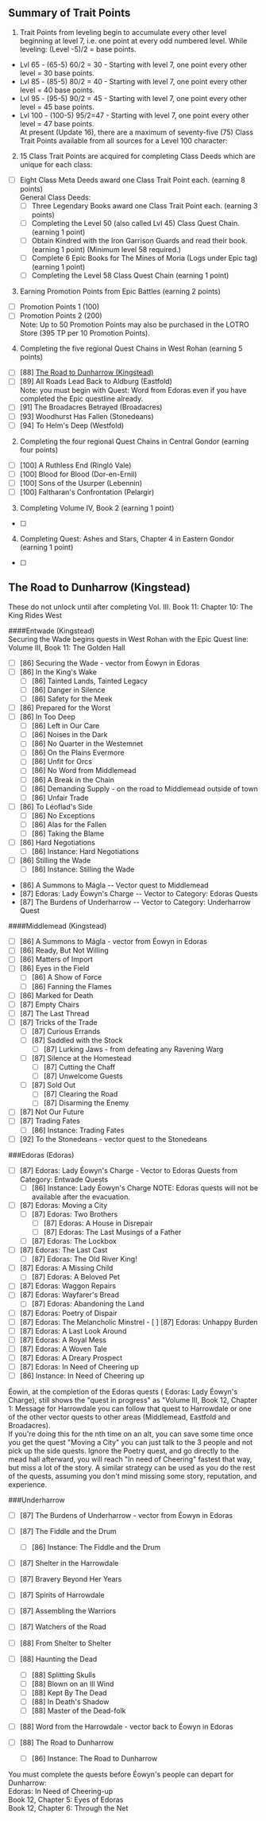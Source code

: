 ## Summary of Trait Points  
1.	Trait Points from leveling begin to accumulate every other level beginning at level 7, i.e. one point at every odd numbered level.
While leveling: (Level -5)/2 = base points. 
  * Lvl 65 - (65-5) 60/2 = 30 - Starting with level 7, one point every other level = 30 base points.  
  * Lvl 85 - (85-5) 80/2 = 40 - Starting with level 7, one point every other level = 40 base points.  
  * Lvl 95 - (95-5) 90/2 = 45 - Starting with level 7, one point every other level = 45 base points.  
  * Lvl 100 - (100-5) 95/2=47 - Starting with level 7, one point every other level = 47 base points.  
At present (Update 16), there are a maximum of seventy-five (75) Class Trait Points available from all sources for a Level 100 character:
2.	15 Class Trait Points are acquired for completing Class Deeds which are unique for each class:  
  - [ ]	Eight Class Meta Deeds award one Class Trait Point each. (earning 8 points)  
  General Class Deeds:  
    - [ ]	Three Legendary Books award one Class Trait Point each. (earning 3 points)  
    - [ ]	Completing the Level 50 (also called Lvl 45) Class Quest Chain. (earning 1 point)  
    - [ ]	Obtain Kindred with the Iron Garrison Guards and read their book. (earning 1 point) (Minimum level 58 required.)  
    - [ ]	Complete 6 Epic Books for The Mines of Moria (Logs under Epic tag) (earning 1 point)  
    - [ ]	Completing the Level 58 Class Quest Chain (earning 1 point)  
3.	Earning Promotion Points from Epic Battles (earning 2 points)  
  - [ ]	Promotion Points 1 (100)  
  - [ ]	Promotion Points 2 (200)  
  Note: Up to 50 Promotion Points may also be purchased in the LOTRO Store (395 TP per 10 Promotion Points).  
4.	Completing the five regional Quest Chains in West Rohan (earning 5 points)  
  - [ ]	[88] [The Road to Dunharrow (Kingstead)](#dunharrow) 
  - [ ]	[89] All Roads Lead Back to Aldburg (Eastfold)  
  Note: you must begin with Quest: Word from Edoras even if you have completed the Epic questline already.  
  - [ ]	[91] The Broadacres Betrayed (Broadacres)  
  - [ ]	[93] Woodhurst Has Fallen (Stonedeans)  
  - [ ]	[94] To Helm's Deep (Westfold)  
2.	Completing the four regional Quest Chains in Central Gondor (earning four points)  
  - [ ]	[100] A Ruthless End (Ringló Vale)  
  - [ ]	[100] Blood for Blood (Dor-en-Ernil)  
  - [ ]	[100] Sons of the Usurper (Lebennin)  
  - [ ]	[100] Faltharan's Confrontation (Pelargir)  
3.	Completing Volume IV, Book 2 (earning 1 point)  
  - [ ]	
4.	Completing Quest: Ashes and Stars, Chapter 4 in Eastern Gondor (earning 1 point) 
  - [ ]	

<h2 id="dunharrow">The Road to Dunharrow (Kingstead)</h2>

These do not unlock until after completing Vol. III. Book 11: Chapter 10: The King Rides West

####Entwade (Kingstead)  
Securing the Wade begins quests in West Rohan with the Epic Quest line: Volume III, Book 11: The Golden Hall
  - [ ]	[86] Securing the Wade - vector from Éowyn in Edoras
  - [ ]	[86] In the King's Wake
    - [ ]	[86] Tainted Lands, Tainted Legacy
    - [ ]	[86] Danger in Silence
    - [ ]	[86] Safety for the Meek
  - [ ]	[86] Prepared for the Worst
  - [ ]	[86] In Too Deep
    - [ ]	[86] Left in Our Care
    - [ ]	[86] Noises in the Dark
    - [ ]	[86] No Quarter in the Westemnet
      - [ ]	[86] On the Plains Evermore
    - [ ]	[86] Unfit for Orcs
    - [ ]	[86] No Word from Middlemead
      - [ ]	[86] A Break in the Chain
      - [ ]	[86] Demanding Supply - on the road to Middlemead outside of town
    - [ ]	[86] Unfair Trade
  - [ ]	[86] To Léoflad's Side
    - [ ]	[86] No Exceptions
    - [ ]	[86] Alas for the Fallen
    - [ ]	[86] Taking the Blame
  - [ ]	[86] Hard Negotiations
    - [ ]	[86] Instance: Hard Negotiations
  - [ ]	[86] Stilling the Wade
    - [ ]	[86] Instance: Stilling the Wade  
  * [86] A Summons to Mágla -- Vector quest to Middlemead 
  * [87] Edoras: Lady Éowyn's Charge -- Vector to Category: Edoras Quests 
  * [87] The Burdens of Underharrow -- Vector to Category: Underharrow Quest  
    

####Middlemead (Kingstead)
  - [ ] [86] A Summons to Mágla - vector from Éowyn in Edoras
  - [ ] [86] Ready, But Not Willing
  - [ ] [86] Matters of Import
  - [ ] [86] Eyes in the Field
    - [ ] [86] A Show of Force
    - [ ] [86] Fanning the Flames
  - [ ] [86] Marked for Death
  - [ ] [87] Empty Chairs 
  - [ ] [87] The Last Thread
  - [ ] [87] Tricks of the Trade
    - [ ] [87] Curious Errands
    - [ ] [87] Saddled with the Stock
      - [ ] [87] Lurking Jaws - from defeating any Ravening Warg
    - [ ] [87] Silence at the Homestead
      - [ ] [87] Cutting the Chaff
      - [ ] [87] Unwelcome Guests
    - [ ] [87] Sold Out
      - [ ] [87] Clearing the Road
      - [ ] [87] Disarming the Enemy
  - [ ] [87] Not Our Future
  - [ ] [87] Trading Fates
    - [ ] [86] Instance: Trading Fates
  - [ ] [92] To the Stonedeans - vector quest to the Stonedeans

###Edoras (Edoras)
  - [ ] [87] Edoras: Lady Éowyn's Charge - Vector to Edoras Quests from Category: Entwade Quests
    - [ ] [86] Instance: Lady Éowyn's Charge
    NOTE: Edoras quests will not be available after the evacuation.
  - [ ] [87] Edoras: Moving a City
    - [ ] [87] Edoras: Two Brothers
      - [ ] [87] Edoras: A House in Disrepair
      - [ ] [87] Edoras: The Last Musings of a Father
     - [ ] [87] Edoras: The Lockbox
   - [ ] [87] Edoras: The Last Cast
     - [ ] [87] Edoras: The Old River King!
  - [ ] [87] Edoras: A Missing Child
    - [ ] [87] Edoras: A Beloved Pet
   - [ ] [87] Edoras: Waggon Repairs
  - [ ] [87] Edoras: Wayfarer's Bread
    - [ ] [87] Edoras: Abandoning the Land
  - [ ] [87] Edoras: Poetry of Dispair
   - [ ] [87] Edoras: The Melancholic Minstrel
    - [ ] [87] Edoras: Unhappy Burden
   - [ ] [87] Edoras: A Last Look Around 
  - [ ] [87] Edoras: A Royal Mess
  - [ ] [87] Edoras: A Woven Tale
  - [ ] [87] Edoras: A Dreary Prospect
  - [ ] [87] Edoras: In Need of Cheering up
   - [ ] [86] Instance: In Need of Cheering up
  
  Éowin, at the completion of the Edoras quests ( Edoras: Lady Éowyn's Charge), still shows the "quest in progress" as "Volume III, Book 12, Chapter 1: Message for Harrowdale you can follow that quest to Harrowdale or one of the other vector quests to other areas (Middlemead, Eastfold and Broadacres).  
  If you're doing this for the nth time on an alt, you can save some time once you get the quest "Moving a City" you can just talk to the 3 people and not pick up the side quests. Ignore the Poetry quest, and go directly to the mead hall afterward, you will reach "In need of Cheering" fastest that way, but miss a lot of the story. A similar strategy can be used as you do the rest of the quests, assuming you don't mind missing some story, reputation, and experience.  

###Underharrow
  - [ ] [87] The Burdens of Underharrow - vector from Éowyn in Edoras
  - [ ] [87] The Fiddle and the Drum
    - [ ] [86] Instance: The Fiddle and the Drum
  - [ ] [87] Shelter in the Harrowdale
  - [ ] [87] Bravery Beyond Her Years
  - [ ] [87] Spirits of Harrowdale
  - [ ] [87] Assembling the Warriors
  - [ ] [87] Watchers of the Road
  - [ ] [88] From Shelter to Shelter
  - [ ] [88] Haunting the Dead
    - [ ] [88] Splitting Skulls
    - [ ] [88] Blown on an Ill Wind
    - [ ] [88] Kept By The Dead
    - [ ] [88] In Death's Shadow
    - [ ] [88] Master of the Dead-folk
  - [ ] [88] Word from the Harrowdale - vector back to Éowyn in Edoras
  
  - [ ] [88] The Road to Dunharrow
    - [ ] [86] Instance: The Road to Dunharrow
    
  You must complete the quests before Éowyn's people can depart for Dunharrow:  
  Edoras: In Need of Cheering-up  
  Book 12, Chapter 5: Eyes of Edoras  
  Book 12, Chapter 6: Through the Net  



